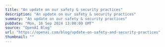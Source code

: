 ```yaml
---
title: "An update on our safety & security practices"
description: "An update on our safety & security practices"
summary: "An update on our safety & security practices"
pubDate: "Mon, 16 Sep 2024 13:00:00 GMT"
source: "OpenAI Blog"
url: "https://openai.com/blog/update-on-safety-and-security-practices"
thumbnail: ""
---
```


